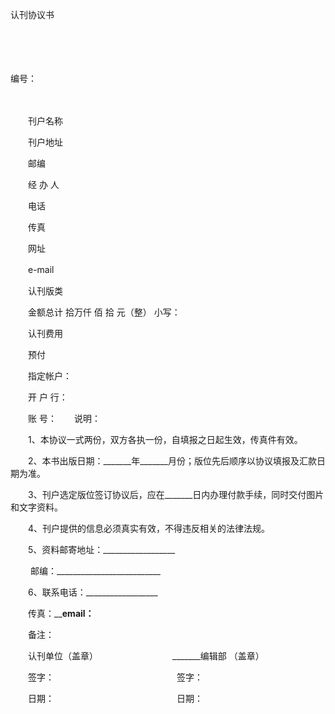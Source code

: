 



认刊协议书



 

　　

　　


 编号：
 
　　



　　刊户名称

　　刊户地址

　　邮编

　　经 办 人

　　电话

　　传真

　　网址

　　e-mail

　　认刊版类

　　金额总计 拾万仟 佰 拾 元（整） 小写： 

　　认刊费用

　　预付

　　指定帐户：

　　开 户 行：

　　账 号：　　说明：

　　1、本协议一式两份，双方各执一份，自填报之日起生效，传真件有效。

　　2、本书出版日期：_______年_______月份；版位先后顺序以协议填报及汇款日期为准。

　　3、刊户选定版位签订协议后，应在_______日内办理付款手续，同时交付图片和文字资料。

　　4、刊户提供的信息必须真实有效，不得违反相关的法律法规。

　　5、资料邮寄地址：__________________

　　 邮编：__________________________

　　6、联系电话：__________________

　　传真：____________________email：__________________

　　备注： 　　

　　认刊单位（盖章）　　　　　　　　　_______编辑部 （盖章）

　　签字：　　　　　　　　　　　　　　签字：

　　日期：　　　　　　　　　　　　　　日期：

　　
